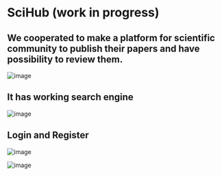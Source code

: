 # SciHub (work in progress)

## We cooperated to make a platform for scientific community to publish their papers and have possibility to review them.
![image](https://github.com/GrzegorzSzczepanek/SciHub/assets/113286903/5c81e216-dff7-4fa1-a18f-fd508a9e06f5)


## It has working search engine
![image](https://github.com/GrzegorzSzczepanek/SciHub/assets/113286903/753354e7-5cf2-493f-8741-1ea040497eec)



## Login and Register
![image](https://github.com/GrzegorzSzczepanek/SciHub/assets/113286903/8dff36b8-4164-4566-afcc-84b8125a3954)

![image](https://github.com/GrzegorzSzczepanek/SciHub/assets/113286903/829bea89-88fc-455b-83ec-c7608a9688ac)


